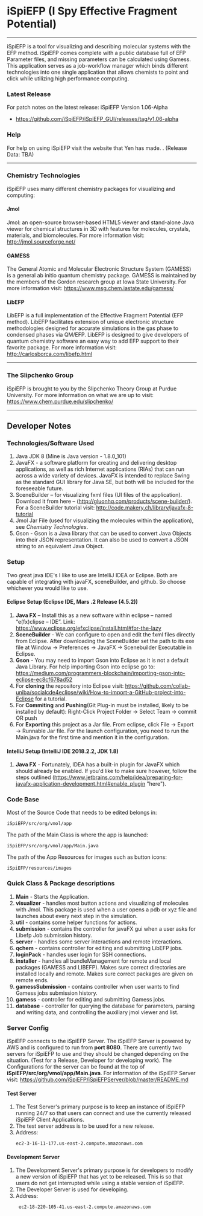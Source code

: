 # iSpiEFP (I Spy  Effective Fragment Potential)
___
iSpiEFP is a tool for visualizing and describing molecular systems with the EFP method. iSpiEFP comes complete with a public database full of EFP Parameter files, and missing parameters can be calculated using Gamess. 
This application serves as a job-workflow manager which binds different technologies into one single application that allows chemists to point and click while utilizing high performance computing. 

### Latest Release
For patch notes on the latest release: iSpiEFP Version 1.06-Alpha
 - https://github.com/iSpiEFP/iSpiEFP_GUI/releases/tag/v1.06-alpha
 
### Help
For help on using iSpiEFP visit the website that Yen has made. <sorry I am missing that right now>. (Release Data: TBA)

---
 
### Chemistry Technologies
iSpiEFP uses many different chemistry packages for visualizing and computing:
#### Jmol
Jmol: an open-source browser-based HTML5 viewer and stand-alone Java viewer for chemical structures in 3D with features for molecules, crystals, materials, and biomolecules.
For more information visit: http://jmol.sourceforge.net/
#### GAMESS
The General Atomic and Molecular Electronic Structure System (GAMESS) is a general ab initio quantum chemistry package. GAMESS is maintained by the members of the Gordon research group at Iowa State University. For more information visit: https://www.msg.chem.iastate.edu/gamess/
#### LibEFP
LibEFP is a full implementation of the Effective Fragment Potential (EFP method). LibEFP facilitates extension of unique electronic structure methodologies designed for accurate simulations in the gas phase to condensed phases via QM/EFP. LibEFP is designed to give developers of quantum chemistry software an easy way to add EFP support to their favorite package. For more information visit: http://carlosborca.com/libefp.html

---


### The Slipchenko Group
iSpiEFP is brought to you by the Slipchenko Theory Group at Purdue University. For more information on what we are up to visit: https://www.chem.purdue.edu/slipchenko/
___

## Developer Notes
### Technologies/Software Used
1. Java JDK 8 (Mine is Java version - 1.8.0_101)
2. JavaFX -  a software platform for creating and delivering desktop applications, as well as rich Internet applications (RIAs) that can run across a wide variety of devices. JavaFX is intended to replace Swing as the standard GUI library for Java SE, but both will be included for the foreseeable future.
3. SceneBuilder – for visualizing fxml files (UI files of the application). Download it from here – (http://gluonhq.com/products/scene-builder/). For a SceneBuilder tutorial visit: http://code.makery.ch/library/javafx-8-tutorial
4. Jmol Jar File (used for visualizing the molecules within the application), see *Chemistry Technologies*.
5. Gson - Gson is a Java library that can be used to convert Java Objects into their JSON representation. It can also be used to convert a JSON string to an equivalent Java Object.
### Setup
Two great java IDE's I like to use are IntelliJ IDEA or Eclipse. Both are capable of integrating with javaFX, sceneBuilder, and github. So choose whichever you would like to use.
#### Eclipse Setup (Eclipse IDE, Mars .2 Release (4.5.2))
1. **Java FX** – Install this as a new software within eclipse – named “e(fx)clipse – IDE”. Link: https://www.eclipse.org/efxclipse/install.html#for-the-lazy
2. **SceneBuilder**  - We can configure to open and edit the fxml files directly from Eclipse. After downloading the SceneBuilder set the path to its exe file at Window -> Preferences -> JavaFX -> Scenebuilder Executable in Eclipse.
3. **Gson** - You may need to import Gson into Eclipse as it is not a default Java Library. For help importing Gson into eclipse go to: https://medium.com/programmers-blockchain/importing-gson-into-eclipse-ec8cf678ad52
4. For **cloning** the repository into Eclipse visit: https://github.com/collab-uniba/socialcde4eclipse/wiki/How-to-import-a-GitHub-project-into-Eclipse for a tutorial.
5. For **Commiting** and **Pushing**(Git Plug-in must be installed, likely to be installed by default):
Right-Click Project Folder -> Select Team -> commit OR push
6. For __Exporting__ this project as a Jar file. From eclipse, click File -> Export -> Runnable Jar file. For the launch configuration, you need to run the Main.java for the first time and mention it in the configuration.
#### IntelliJ Setup (IntelliJ IDE 2018.2.2, JDK 1.8) 
1. **Java FX** - Fortunately, IDEA has a built-in plugin for JavaFX which should already be enabled. If you'd like to make sure however, follow the steps outlined (https://www.jetbrains.com/help/idea/preparing-for-javafx-application-development.html#enable_plugin "here").

### Code Base
Most of the Source Code that needs to be edited belongs in:
```
iSpiEFP/src/org/vmol/app
```
The path of the Main Class is where the app is launched:
```
iSpiEFP/src/org/vmol/app/Main.java
```
The path of the App Resources for images such as button icons:
```
iSpiEFP/resources/images
```
### Quick Class & Package descriptions
1. **Main** - Starts the Application.
2. **visualizer** - handles most button actions and visualizing of molecules with Jmol. This package is used when a user opens a pdb or xyz file and launches about every next step in the simulation.
3. **util** - contains some helper functions for actions.
4. **submission** - contains the controller for javaFX gui when a user asks for Libefp Job submission history.
5. **server** - handles some server interactions and remote interactions.
6. **qchem** - contains controller for editing and submitting LibEFP jobs.
7. **loginPack** - handles user login for SSH connections.
8. **installer** - handles all bundleManagement for remote and local packages (GAMESS and LIBEFP). Makes sure correct directories are installed locally and remote. Makes sure correct packages are given on remote ends.
9. **gamessSubmission** - contains controller when user wants to find Gamess jobs submission history.
10. **gamess** - controller for editing and submitting Gamess jobs.
11. **database** - controller for querying the database for parameters, parsing and writing data, and controlling the auxiliary jmol viewer and list. 

### Server Config
iSpiEFP connects to the iSpiEFP Server. The iSpiEFP Server is powered by AWS and is configured to run from
__port 8080__. There are currently two servers for iSpiEFP to use and they should be changed depending on the situation. (Test for a Release, Developer for developing work). The Configurations for the server can be found at the top of __iSpiEFP/src/org/vmol/app/Main.java__. For information of the iSpiEFP Server visit: https://github.com/iSpiEFP/iSpiEFPServer/blob/master/README.md
#### Test Server
1. The Test Server's primary purpose is to keep an instance of iSpiEFP running 24/7 so that users can connect and use the currently released iSpiEFP Client Applications.
2. The test server address is to be used for a new release. 
3. Address:
    ```
    ec2-3-16-11-177.us-east-2.compute.amazonaws.com
    ```
#### Development Server
1. The Development Server's primary purpose is for developers to modify a new version of iSpiEFP that has yet to be released. This is so that users do not get interrupted while using a stable version of iSpiEFP.
2. The Developer Server is used for developing.
3. Address:
    ```
     ec2-18-220-105-41.us-east-2.compute.amazonaws.com
    ```




